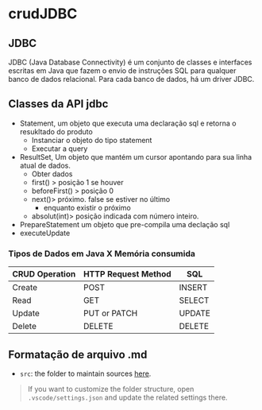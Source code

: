 # crudJDBC
JDBC
---
JDBC (Java Database Connectivity) é um conjunto de classes e interfaces escritas em Java que fazem o envio de instruções SQL para qualquer banco de dados relacional. Para cada banco de dados, há um driver JDBC.


Classes da API jdbc
-------
- Statement,  um objeto que executa uma declaração sql e retorna o resukltado do produto
    - Instanciar o objeto do tipo statement
    - Executar a query
- ResultSet, Um objeto que mantém um cursor apontando para sua linha atual de dados.
    - Obter dados
    - first() > posição 1 se houver
    - beforeFirst() > posição 0
    - next()> próximo. false se estiver no último
        - enquanto existir o próximo
    - absolut(int)> posição indicada com número inteiro.
- PrepareStatement um objeto que pre-compila uma declação sql
- executeUpdate

### Tipos de Dados em Java X Memória consumida

| CRUD Operation | HTTP Request Method | SQL
|----------------|---------------------|-----
| Create         | POST                |INSERT
| Read           | GET                 |SELECT
| Update         | PUT or PATCH        |UPDATE
| Delete         | DELETE              |DELETE

## Formatação de arquivo .md

- `src`: the folder to maintain sources
  [here](https://github.com/deisekinsk/condicionalJava).
> If you want to customize the folder structure, open `.vscode/settings.json` and update the related settings there.